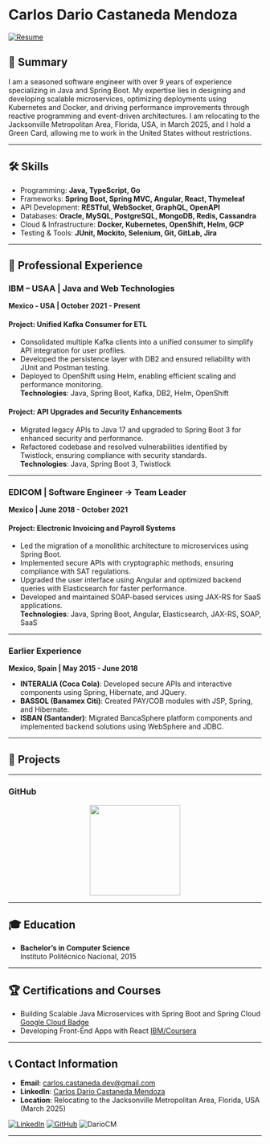 # Carlos Dario Castaneda Mendoza

[![Resume](https://img.shields.io/badge/Download%20Resume-PDF-blue?style=for-the-badge&logo=adobe)](https://github.com/DarioCM/resumeCV/raw/main/Resume-Carlos-Dario-Castaneda-Mendoza.pdf)


## 👤 Summary

I am a seasoned software engineer with over 9 years of experience specializing in Java and Spring Boot. My expertise lies in designing and developing scalable microservices, optimizing deployments using Kubernetes and Docker, and driving performance improvements through reactive programming and event-driven architectures. I am relocating to the Jacksonville Metropolitan Area, Florida, USA, in March 2025, and I hold a Green Card, allowing me to work in the United States without restrictions.

---

## 🛠 Skills

- Programming: **Java, TypeScript, Go**
- Frameworks: **Spring Boot, Spring MVC, Angular, React, Thymeleaf**
- API Development: **RESTful, WebSocket, GraphQL, OpenAPI**
- Databases: **Oracle, MySQL, PostgreSQL, MongoDB, Redis, Cassandra**
- Cloud & Infrastructure: **Docker, Kubernetes, OpenShift, Helm, GCP**
- Testing & Tools: **JUnit, Mockito, Selenium, Git, GitLab, Jira**

---

## 💼 Professional Experience

### IBM – USAA | Java and Web Technologies  
**Mexico - USA | October 2021 - Present**  

#### Project: Unified Kafka Consumer for ETL  
- Consolidated multiple Kafka clients into a unified consumer to simplify API integration for user profiles.  
- Developed the persistence layer with DB2 and ensured reliability with JUnit and Postman testing.  
- Deployed to OpenShift using Helm, enabling efficient scaling and performance monitoring.  
**Technologies**: Java, Spring Boot, Kafka, DB2, Helm, OpenShift  

#### Project: API Upgrades and Security Enhancements  
- Migrated legacy APIs to Java 17 and upgraded to Spring Boot 3 for enhanced security and performance.  
- Refactored codebase and resolved vulnerabilities identified by Twistlock, ensuring compliance with security standards.  
**Technologies**: Java, Spring Boot 3, Twistlock  

---

### EDICOM | Software Engineer → Team Leader  
**Mexico | June 2018 - October 2021**  

#### Project: Electronic Invoicing and Payroll Systems  
- Led the migration of a monolithic architecture to microservices using Spring Boot.  
- Implemented secure APIs with cryptographic methods, ensuring compliance with SAT regulations.  
- Upgraded the user interface using Angular and optimized backend queries with Elasticsearch for faster performance.  
- Developed and maintained SOAP-based services using JAX-RS for SaaS applications.  
**Technologies**: Java, Spring Boot, Angular, Elasticsearch, JAX-RS, SOAP, SaaS  

---

### Earlier Experience  
**Mexico, Spain | May 2015 - June 2018**  
- **INTERALIA (Coca Cola)**: Developed secure APIs and interactive components using Spring, Hibernate, and JQuery.  
- **BASSOL (Banamex Citi)**: Created PAY/COB modules with JSP, Spring, and Hibernate.  
- **ISBAN (Santander)**: Migrated BancaSphere platform components and implemented backend solutions using WebSphere and JDBC.  
---

## 📂 Projects
---
### GitHub
<p align="center">  
  <a href="https://github.com/DarioCM" target="_blank" rel="noopener noreferrer">  
    <img height="180em" src="https://github-readme-stats-eight-theta.vercel.app/api/top-langs/?username=DarioCM&layout=compact&langs_count=8&theme=nord"/>
  </a>
</p>

---

## 🎓 Education

- **Bachelor’s in Computer Science**  
  Instituto Politécnico Nacional, 2015

---

## 🏆 Certifications  and Courses 

- Building Scalable Java Microservices with Spring Boot and Spring Cloud
  [Google Cloud Badge](https://www.cloudskillsboost.google/public_profiles/9f9df24e-f0e3-44ca-ba00-58a21c93a8b2/badges/9832641)
- Developing Front-End Apps with React
  [IBM/Coursera](https://www.coursera.org/account/accomplishments/verify/T4VQNR4ECOVK?utm_product=course)
  
---

## 📞 Contact Information

- **Email**: carlos.castaneda.dev@gmail.com
- **LinkedIn**: [Carlos Dario Castaneda Mendoza](https://www.linkedin.com/in/carlos-dario-castaneda-mendoza/)
- **Location**: Relocating to the Jacksonville Metropolitan Area, Florida, USA (March 2025)  

[![LinkedIn](https://img.shields.io/badge/LinkedIn-Connect-blue?style=for-the-badge&logo=linkedin)](https://www.linkedin.com/in/carlos-dario-castaneda-mendoza/)
[![GitHub](https://img.shields.io/badge/GitHub-Follow-lightgrey?style=for-the-badge&logo=github)](https://github.com/DarioCM)
<img src="https://komarev.com/ghpvc/?username=DarioCM&label=Profile%20views&color=0e75b6&style=flat" alt="DarioCM" />

---

